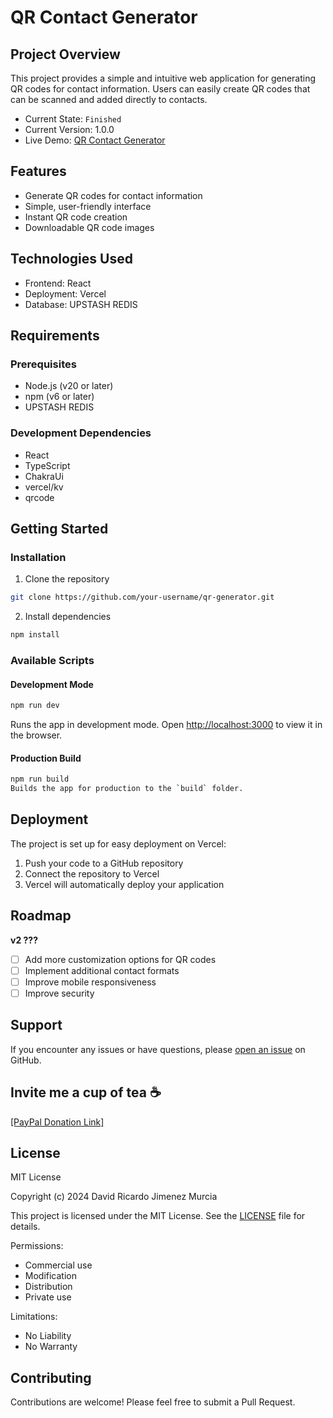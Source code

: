 # QR Contact Generator

## Project Overview

This project provides a simple and intuitive web application for generating QR codes for contact information. Users can easily create QR codes that can be scanned and added directly to contacts.

* Current State: `Finished`
* Current Version: 1.0.0
* Live Demo: [QR Contact Generator](https://qr-generator-gamma-one.vercel.app/)

## Features

- Generate QR codes for contact information
- Simple, user-friendly interface
- Instant QR code creation
- Downloadable QR code images

## Technologies Used

- Frontend: React
- Deployment: Vercel
- Database: UPSTASH REDIS

## Requirements

### Prerequisites
- Node.js (v20 or later)
- npm (v6 or later)
- UPSTASH REDIS

### Development Dependencies
- React
- TypeScript
- ChakraUi
- vercel/kv
- qrcode

## Getting Started

### Installation

1. Clone the repository 
```bash
git clone https://github.com/your-username/qr-generator.git
```

2. Install dependencies
```bash
npm install
```
### Available Scripts

#### Development Mode
```bash
npm run dev
```
Runs the app in development mode.
Open [http://localhost:3000](http://localhost:3000) to view it in the browser.

#### Production Build
```bash
npm run build
Builds the app for production to the `build` folder.
```
## Deployment

The project is set up for easy deployment on Vercel:
1. Push your code to a GitHub repository
2. Connect the repository to Vercel
3. Vercel will automatically deploy your application

## Roadmap

**v2 ???**

- [ ] Add more customization options for QR codes
- [ ] Implement additional contact formats
- [ ] Improve mobile responsiveness
- [ ] Improve security

## Support

If you encounter any issues or have questions, please [open an issue](https://github.com/your-username/qr-generator/issues) on GitHub.

## Invite me a cup of tea ☕

[\[PayPal Donation Link\]](https://paypal.me/danimaxpd?country.x=CO&locale.x=es_XC)

## License

MIT License

Copyright (c) 2024 David Ricardo Jimenez Murcia

This project is licensed under the MIT License. See the [LICENSE](LICENSE) file for details.

Permissions:
- Commercial use
- Modification
- Distribution
- Private use

Limitations:
- No Liability
- No Warranty

## Contributing

Contributions are welcome! Please feel free to submit a Pull Request.
